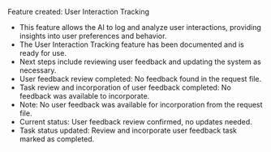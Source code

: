 Feature created: User Interaction Tracking
- This feature allows the AI to log and analyze user interactions, providing insights into user preferences and behavior.
- The User Interaction Tracking feature has been documented and is ready for use.
- Next steps include reviewing user feedback and updating the system as necessary.
- User feedback review completed: No feedback found in the request file.
- Task review and incorporation of user feedback completed: No feedback was available to incorporate.
- Note: No user feedback was available for incorporation from the request file.
- Current status: User feedback review confirmed, no updates needed.
- Task status updated: Review and incorporate user feedback task marked as completed.
